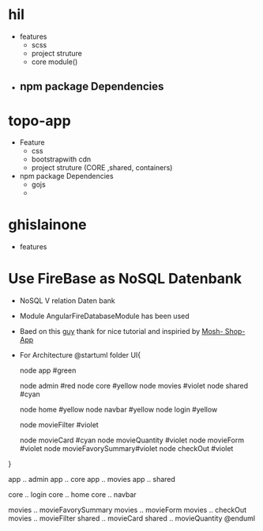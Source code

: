 # hil
+ features
    - scss 
    - project struture
    - core module()
 + npm package Dependencies 
   - 
    
 # topo-app
 + Feature
    - css
    - bootstrapwith cdn
    - project struture (CORE ,shared, containers)
 + npm package Dependencies 
   - gojs
   - 
    
    
  # ghislainone
  + features

  # Use FireBase  as NoSQL Datenbank
* NoSQL V relation Daten bank
* Module AngularFireDatabaseModule has been used
* Baed on this [guy](https://www.youtube.com/watch?v=k5E2AVpwsko&t=5114s)
 thank for nice tutorial
 and inspiried by [Mosh- Shop- App](https://github.com/mosh-hamedani/organic-shop)



* For Architecture 
@startuml
folder UI{

  node app #green

  node admin #red
  node core #yellow
  node movies #violet
  node shared #cyan
 

  node home #yellow
  node navbar  #yellow
  node login  #yellow
  
  node movieFilter #violet

  node movieCard  #cyan
  node movieQuantity  #violet
 node movieForm #violet
 node movieFavorySummary#violet
 node checkOut  #violet


  
 
} 

app .. admin
app .. core
app .. movies
app .. shared

core .. login
core .. home
core .. navbar
 
movies .. movieFavorySummary 
movies .. movieForm 
movies .. checkOut  
movies .. movieFilter 
shared .. movieCard
shared .. movieQuantity
@enduml
  
